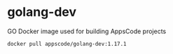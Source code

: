 # golang-dev

GO Docker image used for building AppsCode projects

```console
docker pull appscode/golang-dev:1.17.1
```
